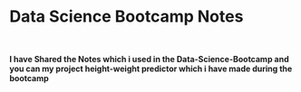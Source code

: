 <h1><b>Data Science Bootcamp Notes<b></h1> <br>
<p>I have Shared the Notes which i used in the Data-Science-Bootcamp and you can my project height-weight predictor which i have made during the bootcamp</p>
